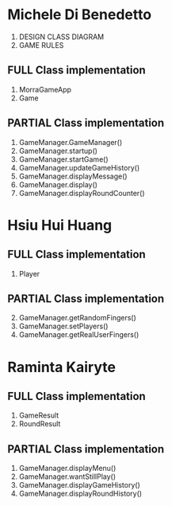 # Michele Di Benedetto

1. DESIGN CLASS DIAGRAM
2. GAME RULES

## FULL Class implementation

1. MorraGameApp
2. Game

## PARTIAL Class implementation

1. GameManager.GameManager()
2. GameManager.startup()
3. GameManager.startGame()
4. GameManager.updateGameHistory()
5. GameManager.displayMessage()
6. GameManager.display()
7. GameManager.displayRoundCounter()

# Hsiu Hui Huang

## FULL Class implementation

1. Player

## PARTIAL Class implementation

2. GameManager.getRandomFingers()
3. GameManager.setPlayers()
4. GameManager.getRealUserFingers()

# Raminta Kairyte

## FULL Class implementation

1. GameResult
2. RoundResult

## PARTIAL Class implementation

1. GameManager.displayMenu()
2. GameManager.wantStillPlay()
3. GameManager.displayGameHistory()
4. GameManager.displayRoundHistory()
